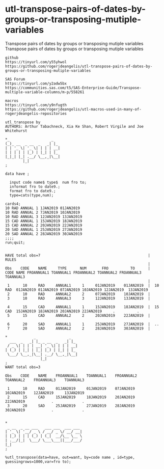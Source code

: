 # utl-transpose-pairs-of-dates-by-groups-or-transposing-mutiple-variables
Transpose pairs of dates by groups or transposing mutiple variables
    Transpose pairs of dates by groups or transposing mutiple variables

    github
    https://tinyurl.com/y55yhwol
    https://github.com/rogerjdeangelis/utl-transpose-pairs-of-dates-by-groups-or-transposing-mutiple-variables

    SAS Forum
    https://tinyurl.com/y2adw5bx
    https://communities.sas.com/t5/SAS-Enterprise-Guide/Transpose-multiple-variable-columns/m-p/558261

    macros
    https://tinyurl.com/y9nfugth
    https://github.com/rogerjdeangelis/utl-macros-used-in-many-of-rogerjdeangelis-repositories

    utl_transpose by
    AUTHORS: Arthur Tabachneck, Xia Ke Shan, Robert Virgile and Joe Whitehurst

    *_                   _
    (_)_ __  _ __  _   _| |_
    | | '_ \| '_ \| | | | __|
    | | | | | |_) | |_| | |_
    |_|_| |_| .__/ \__,_|\__|
            |_|
    ;

    data have ;

      input code name$ type$  num fro to;
      informat fro to date9.;
      format fro to date9.;
      type=cats(type,num);

    cards4;
    10 RAD ANNUAL 1 1JAN2019 01JAN2019
    10 RAD ANNUAL 2 7JAN2019 10JAN2019
    10 RAD ANNUAL 3 12JAN2019 13JAN2019
    15 CAD ANNUAL 1 15JAN2019 18JAN2019
    15 CAD ANNUAL 2 20JAN2019 22JAN2019
    20 SAD ANNUAL 1 25JAN2019 27JAN2019
    20 SAD ANNUAL 2 28JAN2019 30JAN2019
    ;;;;
    run;quit;


    HAVE total obs=7                                                 | RULES
                                                                     |
    Obs    CODE    NAME     TYPE      NUM       FRO          TO      | CODE NAME FROANNUAL1 TOANNUAL1 FROANNUAL2 TOANNUAL2 FROANNUAL3 TOANNUAL3
                                                                     |
     1      10     RAD     ANNUAL1     1     01JAN2019    01JAN2019  |  10  RAD  01JAN2019 01JAN2019 07JAN2019 10JAN2019 12JAN2019  13JAN2019
     2      10     RAD     ANNUAL2     2     07JAN2019    10JAN2019  |
     3      10     RAD     ANNUAL3     3     12JAN2019    13JAN2019  |

     4      15     CAD     ANNUAL1     1     15JAN2019    18JAN2019  |  15  CAD  15JAN2019 18JAN2019 20JAN2019 22JAN2019     .          .
     5      15     CAD     ANNUAL2     2     20JAN2019    22JAN2019  |

     6      20     SAD     ANNUAL1     1     25JAN2019    27JAN2019  |  ..
     7      20     SAD     ANNUAL2     2     28JAN2019    30JAN2019  |

    *            _               _
      ___  _   _| |_ _ __  _   _| |_
     / _ \| | | | __| '_ \| | | | __|
    | (_) | |_| | |_| |_) | |_| | |_
     \___/ \__,_|\__| .__/ \__,_|\__|
                    |_|
    ;
    WANT total obs=3

    Obs    CODE    NAME    FROANNUAL1    TOANNUAL1    FROANNUAL2    TOANNUAL2    FROANNUAL3    TOANNUAL3

     1      10     RAD     01JAN2019     01JAN2019    07JAN2019     10JAN2019    12JAN2019     13JAN2019
     2      15     CAD     15JAN2019     18JAN2019    20JAN2019     22JAN2019            .             .
     3      20     SAD     25JAN2019     27JAN2019    28JAN2019     30JAN2019            .             .


    *
     _ __  _ __ ___   ___ ___  ___ ___
    | '_ \| '__/ _ \ / __/ _ \/ __/ __|
    | |_) | | | (_) | (_|  __/\__ \__ \
    | .__/|_|  \___/ \___\___||___/___/
    |_|
    ;

    %utl_transpose(data=have, out=want, by=code name , id=type, guessingrows=1000,var=fro to);


